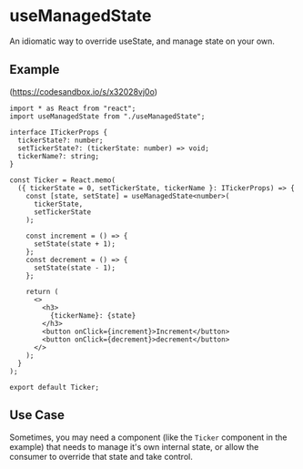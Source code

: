# useManagedState
An idiomatic way to override useState, and manage state on your own.

## Example
(https://codesandbox.io/s/x32028vj0o)
```tsx
import * as React from "react";
import useManagedState from "./useManagedState";

interface ITickerProps {
  tickerState?: number;
  setTickerState?: (tickerState: number) => void;
  tickerName?: string;
}

const Ticker = React.memo(
  ({ tickerState = 0, setTickerState, tickerName }: ITickerProps) => {
    const [state, setState] = useManagedState<number>(
      tickerState,
      setTickerState
    );

    const increment = () => {
      setState(state + 1);
    };
    const decrement = () => {
      setState(state - 1);
    };

    return (
      <>
        <h3>
          {tickerName}: {state}
        </h3>
        <button onClick={increment}>Increment</button>
        <button onClick={decrement}>decrement</button>
      </>
    );
  }
);

export default Ticker;
```

## Use Case
Sometimes, you may need a component (like the `Ticker` component in the example)
that needs to manage it's own internal state, or allow the consumer to override that state and take control.